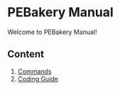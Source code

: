 # PEBakery Manual

Welcome to PEBakery Manual!

## Content

1. [Commands](./Commands//README.md)
1. [Coding Guide](./CodingGuide/README.md)
